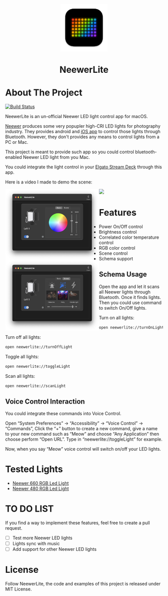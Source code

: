 <p align="center">
<a  href="https://github.com/keefo/NeewerLite">
    <img src="Design/icon_128x128@2x.png" alt="Logo" width="150" height="150">
</a>
</p>

<h1 align="center">NeewerLite</h1>

# About The Project

[![Build Status](https://travis-ci.com/keefo/NeewerLite.svg?branch=main)](https://travis-ci.com/github/keefo/NeewerLite)

NeewerLite is an un-official Neewer LED light control app for macOS.

[Neewer](https://neewer.com/) produces some very popupler high-CRI LED lights for photography industry. They provides android and [iOS app](https://apps.apple.com/us/app/neewer/id1455948340) to control those lights through Bluetooth. However, they don't provides any means to control lights from a PC or Mac.

This project is meant to provide such app so you could control bluetooth-enabled Neewer LED light from you Mac.

You could integrate the light control in your [Elgato Stream Deck](https://www.elgato.com/en/gaming/stream-deck) through this app. 

Here is a video I made to demo the scene: 

<p>
<a align="left" href="https://youtu.be/pbNi6HZTDEc">
	<img src="https://j.gifs.com/3Qz2Ox.gif" />
</a>
<img align="left" src="screenshot.png" width="300px" />
<img align="left" src="screenshot1.png" width="300px" />
</p>

# Features

- Power On/Off control
- Brightness control
- Correlated color temperature control
- RGB color control
- Scene control
- Schema support

## Schema Usage

Open the app and let it scans all Neewer lights through Bluetooth. Once it finds lights. Then you could use command to switch On/Off lights.

Turn on all lights:

```bash
open neewerlite://turnOnLight
```

Turn off all lights:
```bash
open neewerlite://turnOffLight
```

Toggle all lights:
```bash
open neewerlite://toggleLight
```

Scan all lights:
```bash
open neewerlite://scanLight
```

## Voice Control Interaction

You could integrate these commands into Voice Control. 

Open “System Preferences” -> “Accessibility” -> “Voice Control” -> “Commands”, Click the “+” button to create a new command, give a name to your new command such as “Meow” and choose “Any Application” then choose perform “Open URL”.  Type in “neewerlite://toggleLight” for example. 

Now, when you say “Meow” voice control will switch on/off your LED lights.

# Tested Lights

* [Neewer 660 RGB Led Light](https://neewer.com/products/neewer-led-light-10096807)
* [Neewer 480 RGB Led Light](https://neewer.com/collections/rgb-led-panel-light/products/neewer-led-light-10096594)

# TO DO LIST

If you find a way to implement these features, feel free to create a pull request.

- [ ] Test more Neewer LED lights
- [ ] Lights sync with music
- [ ] Add support for other Neewer LED lights

# License

Follow NeewerLite, the code and examples of this project is released under MIT License.

